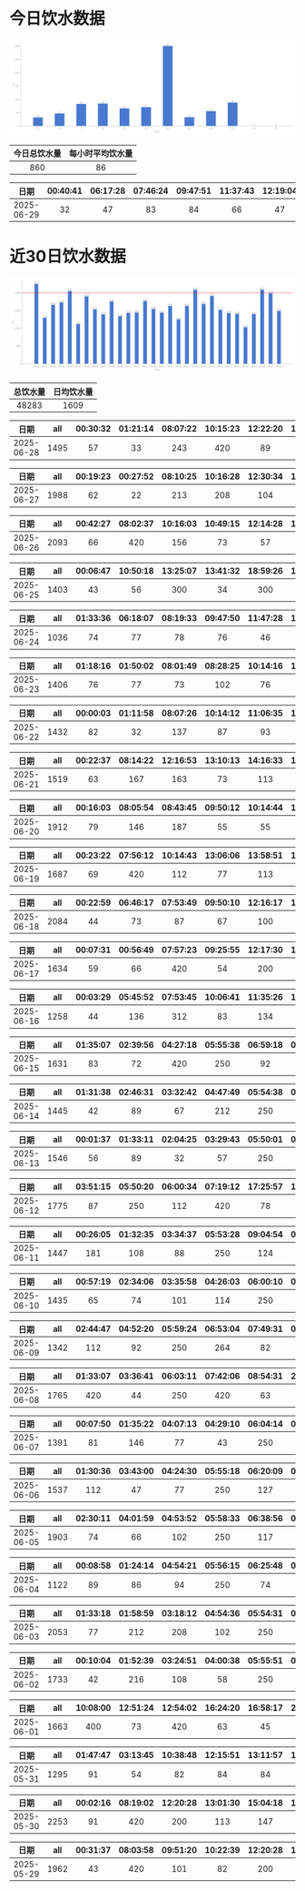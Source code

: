 # 今日饮水数据

<div align=center>
<img src="today.png" style="zoom: 100%;" />

| 今日总饮水量 | 每小时平均饮水量 |
| :----: | :----: |
| 860 | 86 |
</div>

| 日期 | 00:40:41 | 06:17:28 | 07:46:24 | 09:47:51 | 11:37:43 | 12:19:04 | 12:46:25 | 16:43:52 | 18:33:33 | 19:24:59 | 21:02:05 |
| :----: | :----: | :----: | :----: | :----: | :----: | :----: | :----: | :----: | :----: | :----: | :----: |
| 2025-06-29 | 32 | 47 | 83 | 84 | 66 | 47 | 24 | 300 | 33 | 56 | 88 |

# 近30日饮水数据

<div align=center>
<img src="30.png"style="zoom: 100%;" />

| 总饮水量 | 日均饮水量 |
| :----: | :----: |
| 48283 | 1609 |
</div>

| 日期 | all | 00:30:32 | 01:21:14 | 08:07:22 | 10:15:23 | 12:22:20 | 13:08:54 | 16:30:16 | 19:22:21 | 21:30:25 | 21:59:37 | 23:38:52 |
| :----: | :----: | :----: | :----: | :----: | :----: | :----: | :----: | :----: | :----: | :----: | :----: | :----: |
| 2025-06-28 | 1495 | 57 | 33 | 243 | 420 | 89 | 75 | 45 | 43 | 300 | 107 | 83 |

| 日期 | all | 00:19:23 | 00:27:52 | 08:10:25 | 10:16:28 | 12:30:34 | 13:03:37 | 14:13:42 | 15:15:02 | 15:49:05 | 16:39:18 | 18:15:43 | 18:38:40 | 19:25:00 | 19:32:52 | 20:19:04 | 22:00:23 | 23:38:00 |
| :----: | :----: | :----: | :----: | :----: | :----: | :----: | :----: | :----: | :----: | :----: | :----: | :----: | :----: | :----: | :----: | :----: | :----: | :----: |
| 2025-06-27 | 1988 | 62 | 22 | 213 | 208 | 104 | 78 | 113 | 89 | 101 | 107 | 83 | 83 | 83 | 167 | 63 | 300 | 112 |

| 日期 | all | 00:42:27 | 08:02:37 | 10:16:03 | 10:49:15 | 12:14:28 | 14:57:42 | 15:24:07 | 17:30:08 | 19:04:50 | 19:29:00 | 22:05:32 | 22:47:20 | 23:12:14 |
| :----: | :----: | :----: | :----: | :----: | :----: | :----: | :----: | :----: | :----: | :----: | :----: | :----: | :----: | :----: |
| 2025-06-26 | 2093 | 66 | 420 | 156 | 73 | 57 | 74 | 287 | 164 | 103 | 113 | 300 | 166 | 1 |

| 日期 | all | 00:06:47 | 10:50:18 | 13:25:07 | 13:41:32 | 18:59:26 | 19:01:15 | 20:32:48 | 21:04:30 | 22:30:46 | 23:00:15 |
| :----: | :----: | :----: | :----: | :----: | :----: | :----: | :----: | :----: | :----: | :----: | :----: |
| 2025-06-25 | 1403 | 43 | 56 | 300 | 34 | 300 | 420 | 64 | 83 | 56 | 47 |

| 日期 | all | 01:33:36 | 06:18:07 | 08:19:33 | 09:47:50 | 11:47:28 | 12:45:06 | 13:29:45 | 14:59:36 | 17:16:08 | 21:16:33 | 21:36:40 | 22:35:32 |
| :----: | :----: | :----: | :----: | :----: | :----: | :----: | :----: | :----: | :----: | :----: | :----: | :----: | :----: |
| 2025-06-24 | 1036 | 74 | 77 | 78 | 76 | 46 | 66 | 57 | 24 | 117 | 200 | 188 | 33 |

| 日期 | all | 01:18:16 | 01:50:02 | 08:01:49 | 08:28:25 | 10:14:16 | 10:54:24 | 11:30:17 | 12:17:06 | 12:42:55 | 14:04:12 | 14:32:17 | 14:44:18 | 17:36:20 | 18:03:40 | 19:43:19 | 21:35:46 | 22:14:52 |
| :----: | :----: | :----: | :----: | :----: | :----: | :----: | :----: | :----: | :----: | :----: | :----: | :----: | :----: | :----: | :----: | :----: | :----: | :----: |
| 2025-06-23 | 1406 | 76 | 77 | 73 | 102 | 76 | 58 | 53 | 88 | 43 | 82 | 77 | 66 | 112 | 66 | 83 | 184 | 90 |

| 日期 | all | 00:00:03 | 01:11:58 | 08:07:26 | 10:14:12 | 11:06:35 | 14:46:30 | 15:17:10 | 17:58:25 | 19:36:16 | 20:20:28 | 22:26:32 | 23:07:50 |
| :----: | :----: | :----: | :----: | :----: | :----: | :----: | :----: | :----: | :----: | :----: | :----: | :----: | :----: |
| 2025-06-22 | 1432 | 82 | 32 | 137 | 87 | 93 | 300 | 93 | 84 | 90 | 32 | 300 | 102 |

| 日期 | all | 00:22:37 | 08:14:22 | 12:16:53 | 13:10:13 | 14:16:33 | 15:10:08 | 15:42:01 | 18:18:58 | 18:40:26 | 19:42:11 | 22:00:59 | 22:47:55 |
| :----: | :----: | :----: | :----: | :----: | :----: | :----: | :----: | :----: | :----: | :----: | :----: | :----: | :----: |
| 2025-06-21 | 1519 | 63 | 167 | 163 | 73 | 113 | 127 | 78 | 102 | 113 | 146 | 300 | 74 |

| 日期 | all | 00:16:03 | 08:05:54 | 08:43:45 | 09:50:12 | 10:14:44 | 12:29:49 | 14:41:48 | 16:17:37 | 16:58:21 | 17:34:53 | 17:42:35 | 20:22:28 | 22:18:10 | 22:22:04 | 23:14:22 |
| :----: | :----: | :----: | :----: | :----: | :----: | :----: | :----: | :----: | :----: | :----: | :----: | :----: | :----: | :----: | :----: | :----: |
| 2025-06-20 | 1912 | 79 | 146 | 187 | 55 | 55 | 90 | 420 | 89 | 102 | 93 | 32 | 77 | 300 | 93 | 94 |

| 日期 | all | 00:23:22 | 07:56:12 | 10:14:43 | 13:06:06 | 13:58:51 | 14:58:39 | 15:27:50 | 16:25:03 | 16:58:37 | 17:37:09 | 18:59:26 | 20:32:54 | 21:00:11 | 21:26:37 | 22:52:59 |
| :----: | :----: | :----: | :----: | :----: | :----: | :----: | :----: | :----: | :----: | :----: | :----: | :----: | :----: | :----: | :----: | :----: |
| 2025-06-19 | 1687 | 69 | 420 | 112 | 77 | 113 | 75 | 112 | 84 | 43 | 78 | 217 | 68 | 88 | 48 | 83 |

| 日期 | all | 00:22:59 | 06:46:17 | 07:53:49 | 09:50:10 | 12:16:17 | 13:09:30 | 14:16:27 | 15:27:57 | 15:59:15 | 17:32:51 | 18:17:46 | 19:08:12 | 20:27:52 | 21:24:48 | 21:45:34 | 21:56:17 | 22:58:26 | 23:19:57 |
| :----: | :----: | :----: | :----: | :----: | :----: | :----: | :----: | :----: | :----: | :----: | :----: | :----: | :----: | :----: | :----: | :----: | :----: | :----: | :----: |
| 2025-06-18 | 2084 | 44 | 73 | 87 | 67 | 100 | 182 | 103 | 187 | 420 | 117 | 44 | 121 | 52 | 200 | 66 | 117 | 72 | 32 |

| 日期 | all | 00:07:31 | 00:56:49 | 07:57:23 | 09:25:55 | 12:17:30 | 15:00:23 | 15:00:24 | 15:49:54 | 17:38:19 | 22:27:56 | 22:53:33 | 23:09:48 | 23:50:16 |
| :----: | :----: | :----: | :----: | :----: | :----: | :----: | :----: | :----: | :----: | :----: | :----: | :----: | :----: | :----: |
| 2025-06-17 | 1634 | 59 | 66 | 420 | 54 | 200 | 45 | 82 | 52 | 112 | 300 | 103 | 98 | 43 |

| 日期 | all | 00:03:29 | 05:45:52 | 07:53:45 | 10:06:41 | 11:35:26 | 12:18:20 | 13:05:39 | 13:44:17 | 16:44:06 | 19:18:25 | 23:24:50 |
| :----: | :----: | :----: | :----: | :----: | :----: | :----: | :----: | :----: | :----: | :----: | :----: | :----: |
| 2025-06-16 | 1258 | 44 | 136 | 312 | 83 | 134 | 200 | 54 | 103 | 46 | 64 | 82 |

| 日期 | all | 01:35:07 | 02:39:56 | 04:27:18 | 05:55:38 | 06:59:18 | 07:42:03 | 08:15:44 | 16:54:46 | 18:09:08 | 18:28:33 | 19:57:11 | 21:05:03 |
| :----: | :----: | :----: | :----: | :----: | :----: | :----: | :----: | :----: | :----: | :----: | :----: | :----: | :----: |
| 2025-06-15 | 1631 | 83 | 72 | 420 | 250 | 92 | 77 | 102 | 67 | 73 | 22 | 73 | 300 |

| 日期 | all | 01:31:38 | 02:46:31 | 03:32:42 | 04:47:49 | 05:54:38 | 07:39:39 | 09:06:17 | 14:30:34 | 16:16:29 | 17:41:04 | 22:39:24 |
| :----: | :----: | :----: | :----: | :----: | :----: | :----: | :----: | :----: | :----: | :----: | :----: | :----: |
| 2025-06-14 | 1445 | 42 | 89 | 67 | 212 | 250 | 264 | 67 | 54 | 34 | 300 | 66 |

| 日期 | all | 00:01:37 | 01:33:11 | 02:04:25 | 03:29:43 | 05:50:01 | 06:43:21 | 16:19:56 | 17:08:57 | 17:58:10 | 20:33:56 | 22:13:45 | 22:43:49 | 23:24:29 |
| :----: | :----: | :----: | :----: | :----: | :----: | :----: | :----: | :----: | :----: | :----: | :----: | :----: | :----: | :----: |
| 2025-06-13 | 1546 | 56 | 89 | 32 | 57 | 250 | 420 | 86 | 47 | 112 | 189 | 44 | 87 | 77 |

| 日期 | all | 03:51:15 | 05:50:20 | 06:00:34 | 07:19:12 | 17:25:57 | 18:55:29 | 20:38:40 | 23:03:59 | 23:32:48 |
| :----: | :----: | :----: | :----: | :----: | :----: | :----: | :----: | :----: | :----: | :----: |
| 2025-06-12 | 1775 | 87 | 250 | 112 | 420 | 78 | 250 | 77 | 420 | 81 |

| 日期 | all | 00:26:05 | 01:32:35 | 03:34:37 | 05:53:28 | 09:04:54 | 09:35:48 | 17:18:42 | 17:46:06 | 20:32:17 | 21:13:52 | 23:14:02 |
| :----: | :----: | :----: | :----: | :----: | :----: | :----: | :----: | :----: | :----: | :----: | :----: | :----: |
| 2025-06-11 | 1447 | 181 | 108 | 88 | 250 | 124 | 22 | 78 | 141 | 83 | 289 | 83 |

| 日期 | all | 00:57:19 | 02:34:06 | 03:35:58 | 04:26:03 | 06:00:10 | 06:17:51 | 09:01:29 | 16:37:07 | 18:06:56 | 20:47:06 | 22:33:49 |
| :----: | :----: | :----: | :----: | :----: | :----: | :----: | :----: | :----: | :----: | :----: | :----: | :----: |
| 2025-06-10 | 1435 | 65 | 74 | 101 | 114 | 250 | 188 | 91 | 89 | 200 | 44 | 219 |

| 日期 | all | 02:44:47 | 04:52:20 | 05:59:24 | 06:53:04 | 07:49:31 | 09:27:46 | 10:01:05 | 17:17:11 | 18:48:26 | 20:11:12 | 20:37:00 | 22:43:44 |
| :----: | :----: | :----: | :----: | :----: | :----: | :----: | :----: | :----: | :----: | :----: | :----: | :----: | :----: |
| 2025-06-09 | 1342 | 112 | 92 | 250 | 264 | 82 | 81 | 44 | 73 | 74 | 56 | 112 | 102 |

| 日期 | all | 01:33:07 | 03:36:41 | 06:03:11 | 07:42:06 | 08:54:31 | 20:38:03 | 21:47:53 | 22:46:31 |
| :----: | :----: | :----: | :----: | :----: | :----: | :----: | :----: | :----: | :----: |
| 2025-06-08 | 1765 | 420 | 44 | 250 | 420 | 63 | 72 | 76 | 420 |

| 日期 | all | 00:07:50 | 01:35:22 | 04:07:13 | 04:29:10 | 06:04:14 | 07:14:54 | 07:37:22 | 08:14:25 | 09:35:21 | 18:20:54 | 18:21:08 | 19:01:59 | 20:34:59 | 22:42:02 |
| :----: | :----: | :----: | :----: | :----: | :----: | :----: | :----: | :----: | :----: | :----: | :----: | :----: | :----: | :----: | :----: |
| 2025-06-07 | 1391 | 81 | 146 | 77 | 43 | 250 | 62 | 166 | 88 | 34 | 100 | 113 | 47 | 82 | 102 |

| 日期 | all | 01:30:36 | 03:43:00 | 04:24:30 | 05:55:18 | 06:20:09 | 07:03:21 | 09:07:03 | 18:04:55 | 20:38:24 | 22:29:13 |
| :----: | :----: | :----: | :----: | :----: | :----: | :----: | :----: | :----: | :----: | :----: | :----: |
| 2025-06-06 | 1537 | 112 | 47 | 77 | 250 | 127 | 244 | 101 | 300 | 91 | 188 |

| 日期 | all | 02:30:11 | 04:01:59 | 04:53:52 | 05:58:33 | 06:38:56 | 07:18:18 | 08:45:41 | 11:35:39 | 17:53:22 | 18:31:56 | 18:58:04 | 20:33:19 | 21:32:39 | 22:26:42 | 22:52:59 |
| :----: | :----: | :----: | :----: | :----: | :----: | :----: | :----: | :----: | :----: | :----: | :----: | :----: | :----: | :----: | :----: | :----: |
| 2025-06-05 | 1903 | 74 | 66 | 102 | 250 | 117 | 126 | 32 | 46 | 300 | 78 | 52 | 102 | 94 | 44 | 420 |

| 日期 | all | 00:08:58 | 01:24:14 | 04:54:21 | 05:56:15 | 06:25:48 | 07:10:43 | 16:41:10 | 19:11:44 | 20:33:43 | 21:08:46 | 22:53:33 |
| :----: | :----: | :----: | :----: | :----: | :----: | :----: | :----: | :----: | :----: | :----: | :----: | :----: |
| 2025-06-04 | 1122 | 89 | 86 | 94 | 250 | 74 | 104 | 200 | 54 | 62 | 62 | 47 |

| 日期 | all | 01:33:18 | 01:58:59 | 03:18:12 | 04:54:36 | 05:54:31 | 06:37:23 | 07:09:31 | 08:12:11 | 09:25:30 | 15:23:06 | 17:58:37 | 20:55:21 | 21:35:45 | 22:32:40 | 23:24:53 |
| :----: | :----: | :----: | :----: | :----: | :----: | :----: | :----: | :----: | :----: | :----: | :----: | :----: | :----: | :----: | :----: | :----: |
| 2025-06-03 | 2053 | 77 | 212 | 208 | 102 | 250 | 88 | 91 | 59 | 34 | 34 | 200 | 102 | 64 | 420 | 112 |

| 日期 | all | 00:10:04 | 01:52:39 | 03:24:51 | 04:00:38 | 05:55:51 | 06:53:05 | 07:52:24 | 09:21:12 | 13:39:16 | 17:13:43 | 20:29:21 | 20:57:20 | 22:49:34 | 23:51:03 |
| :----: | :----: | :----: | :----: | :----: | :----: | :----: | :----: | :----: | :----: | :----: | :----: | :----: | :----: | :----: | :----: |
| 2025-06-02 | 1733 | 42 | 216 | 108 | 58 | 250 | 104 | 69 | 97 | 103 | 200 | 93 | 74 | 32 | 287 |

| 日期 | all | 10:08:00 | 12:51:24 | 12:54:02 | 16:24:20 | 16:58:17 | 20:53:38 | 23:57:03 |
| :----: | :----: | :----: | :----: | :----: | :----: | :----: | :----: | :----: |
| 2025-06-01 | 1663 | 400 | 73 | 420 | 63 | 45 | 262 | 400 |

| 日期 | all | 01:47:47 | 03:13:45 | 10:38:48 | 12:15:51 | 13:11:57 | 14:32:06 | 17:11:03 | 21:27:51 | 21:41:57 | 21:59:56 | 22:32:33 | 23:12:20 | 23:57:22 |
| :----: | :----: | :----: | :----: | :----: | :----: | :----: | :----: | :----: | :----: | :----: | :----: | :----: | :----: | :----: |
| 2025-05-31 | 1295 | 91 | 54 | 82 | 84 | 84 | 112 | 98 | 300 | 44 | 98 | 90 | 67 | 91 |

| 日期 | all | 00:02:16 | 08:19:02 | 12:20:28 | 13:01:30 | 15:04:18 | 17:32:30 | 18:07:27 | 18:56:44 | 22:40:04 | 22:57:22 |
| :----: | :----: | :----: | :----: | :----: | :----: | :----: | :----: | :----: | :----: | :----: | :----: |
| 2025-05-30 | 2253 | 91 | 420 | 200 | 113 | 147 | 74 | 82 | 420 | 600 | 106 |

| 日期 | all | 00:31:37 | 08:03:58 | 09:51:20 | 10:22:39 | 12:20:28 | 13:03:47 | 14:52:41 | 16:44:16 | 17:34:15 | 18:41:00 | 19:54:40 | 22:17:55 | 22:42:40 | 23:30:27 |
| :----: | :----: | :----: | :----: | :----: | :----: | :----: | :----: | :----: | :----: | :----: | :----: | :----: | :----: | :----: | :----: |
| 2025-05-29 | 1962 | 43 | 420 | 101 | 82 | 200 | 56 | 289 | 88 | 34 | 34 | 232 | 200 | 101 | 82 |

